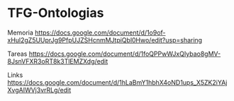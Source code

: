 # TFG-Ontologias

Memoria
https://docs.google.com/document/d/1o9of-xHul2gZ5UUprJg9PfpUJZSHcnmMJtpiQbl0Hwo/edit?usp=sharing

Tareas
https://docs.google.com/document/d/1foQPPwWJxQIybao8gMV-8JsnVFXR3oRT8k3TlEMZXdg/edit

Links
https://docs.google.com/document/d/1hLaBmY1hbhX4oND1ups_X5ZK2iYAjXvgAIWVj3vrRLg/edit



